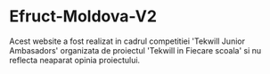 # Efruct-Moldova-V2

Acest website a fost realizat in cadrul competitiei 'Tekwill Junior Ambasadors' organizata de proiectul 'Tekwill in Fiecare scoala' si nu reflecta neaparat opinia proiectului.
